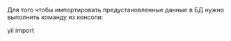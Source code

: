 Для того чтобы импортировать предустановленные данные в БД нужно выполнить команду из консоли:

yii import
